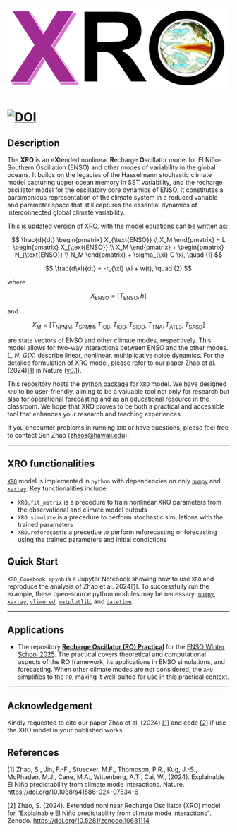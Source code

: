 [![](XRO_logo.png)](https://github.com/senclimate/XRO)

[![DOI](https://zenodo.org/badge/DOI/10.5281/zenodo.10681114.svg)](https://doi.org/10.5281/zenodo.10681114)
======

## Description

The **XRO** is an e**X**tended nonlinear **R**echarge **O**scillator model for El Niño-Southern Oscillation (ENSO) and other modes of variability in the global oceans. It builds on the legacies of the Hasselmann stochastic climate model capturing upper ocean memory in SST variability, and the recharge oscillator model for the oscillatory core dynamics of ENSO. It constitutes a parsimonious representation of the climate system in a reduced variable and parameter space that still captures the essential dynamics of interconnected global climate variability. 

This is updated version of XRO, with the model equations can be written as:

$$
\frac{d}{dt} \begin{pmatrix} X_{\text{ENSO}} \\ X_M \end{pmatrix} = L \begin{pmatrix} X_{\text{ENSO}} \\ X_M \end{pmatrix} + \begin{pmatrix} N_{\text{ENSO}} \\ N_M \end{pmatrix} + \sigma_{\xi} G \xi, \quad (1)
$$


$$
\frac{d\xi}{dt} = -r_{\xi} \xi + w(t), \quad (2)
$$


where 


$$
X_{\text{ENSO}} = [T_{\text{ENSO}}, h ]
$$


and 


$$
X_M = [T_{\text{NPMM}}, T_{\text{SPMM}}, T_{\text{IOB}}, T_{\text{IOD}}, T_{\text{SIOD}}, T_{\text{TNA}}, T_{\text{ATL3}}, T_{\text{SASD}}]
$$


are state vectors of ENSO and other climate modes, respectively. This model allows for two-way interactions between ENSO and the other modes. $L$, $N$, $G(X)$ describe linear, nonlinear, multiplicative noise dynamics. For the detailed formulation of XRO model, please refer to our paper Zhao et al. (2024)[[1]](#1) in Nature ([v0.1](https://github.com/senclimate/XRO/tree/v0.1)). 

This repository hosts the [python package](https://github.com/senclimate/XRO) for `XRO` model. We have designed `XRO` to be user-friendly, aiming to be a valuable tool not only for research but also for operational forecasting and as an educational resource in the classroom. We hope that XRO proves to be both a practical and accessible tool that enhances your research and teaching experiences. 

If you encounter problems in running `XRO` or have questions, please feel free to contact Sen Zhao (zhaos@hawaii.edu).

---

## XRO functionalities

[`XRO`](https://github.com/senclimate/XRO) model is implemented in `python` with dependencies on only [`numpy`](https://numpy.org/) and [`xarray`](https://docs.xarray.dev/en/stable/). Key functionalities include:

- `XRO.fit_matrix` is a precedure to train nonlinear XRO parameters from the observational and climate model outputs
- `XRO.simulate` is a precedure to perform stochastic simulations with the trained parameters
- `XRO.reforecast`is a precedue to perform reforecasting or forecasting using the trained parameters and initial condictions


## Quick Start 

`XRO_Cookbook.ipynb` is a Jupyter Notebook showing how to use `XRO` and reproduce the analysis of Zhao et al. 2024[[1]](#1). To successfully run the example, these open-source python modules may be necessary: [`numpy`](https://numpy.org/), [`xarray`](https://docs.xarray.dev/en/stable/), [`climpred`](https://climpred.readthedocs.io/en/stable/), [`matplotlib`](https://matplotlib.org/), and [`datetime`](https://docs.python.org/3/library/datetime.html). 

---

## Applications

- The repository [**Recharge Oscillator (RO) Practical**](https://github.com/senclimate/RO_practical) for the [ENSO Winter School 2025](https://sites.google.com/hawaii.edu/enso-winter-school-2025/). The practical covers theoretical and computational aspects of the RO framework, its applications in ENSO simulations, and forecasting. When other climate modes are not considered, the `XRO` simplifies to the `RO`, making it well-suited for use in this practical context.

---
## Acknowledgement

Kindly requested to cite our paper Zhao et al. (2024) [[1]](#1) and code [[2]](#2) if use the XRO model in your published works.

## References
<a id="1">[1]</a> 
Zhao, S., Jin, F.-F., Stuecker, M.F., Thompson, P.R., Kug, J.-S., McPhaden, M.J., Cane, M.A., Wittenberg, A.T., Cai, W., (2024). Explainable El Niño predictability from climate mode interactions. Nature. https://doi.org/10.1038/s41586-024-07534-6 

<a id="2">[2]</a> 
Zhao, S. (2024). Extended nonlinear Recharge Oscillator (XRO) model for "Explainable El Niño predictability from climate mode interactions". Zenodo. https://doi.org/10.5281/zenodo.10681114
